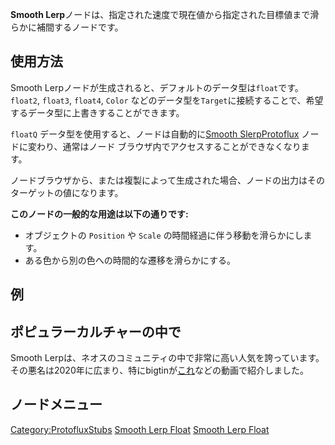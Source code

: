 <languages></languages>

**Smooth
Lerp**ノードは、指定された速度で現在値から指定された目標値まで滑らかに補間するノードです。

## 使用方法

Smooth
Lerpノードが生成されると、デフォルトのデータ型は`float`です。`float2`,
`float3`, `float4`, `Color`
などのデータ型を`Target`に接続することで、希望するデータ型に上書きすることができます。

`floatQ` データ型を使用すると、ノードは自動的に[Smooth
SlerpProtoflux](Smooth_Slerp_(Protoflux_node)/ja "wikilink")
ノードに変わり、通常はノード
ブラウザ内でアクセスすることができなくなります。

ノードブラウザから、または複製によって生成された場合、ノードの出力はそのターゲットの値になります。

**このノードの一般的な用途は以下の通りです:**

-   オブジェクトの `Position` や `Scale`
    の時間経過に伴う移動を滑らかにします。
-   ある色から別の色への時間的な遷移を滑らかにする。

## 例

## ポピュラーカルチャーの中で

Smooth
Lerpは、ネオスのコミュニティの中で非常に高い人気を誇っています。その悪名は2020年に広まり、特にbigtinが[これ](https://www.youtube.com/watch?v=9YR1OgxcXoA)などの動画で紹介しました。

## ノードメニュー

[Category:ProtofluxStubs](Category:ProtofluxStubs "wikilink") [Smooth
Lerp Float](Category:Protoflux{{#translation:}} "wikilink") [Smooth Lerp
Float](Category:Protoflux:Math{{#translation:}} "wikilink")